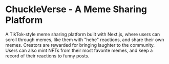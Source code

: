 # ChuckleVerse - A Meme Sharing Platform

A TikTok-style meme sharing platform built with Next.js, where users can scroll through memes, like them with "hehe" reactions, and share their own memes.
Creators are rewarded for bringing laughter to the community.
Users can also mint NFTs from their most favorite memes, and keep a record of their reactions to funny posts.